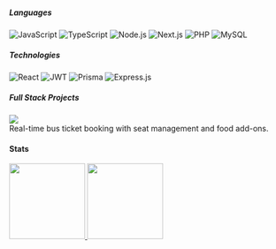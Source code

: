 
##### Languages

![JavaScript](https://img.shields.io/badge/-JavaScript-000?logo=JavaScript)
![TypeScript](https://img.shields.io/badge/-TypeScript-000?logo=TypeScript)
![Node.js](https://img.shields.io/badge/-Node.js-000?logo=Node.js)
![Next.js](https://img.shields.io/badge/-Next.js-000?logo=Next.js)
![PHP](https://img.shields.io/badge/-PHP-000?logo=PHP)
![MySQL](https://img.shields.io/badge/-MySQL-000?logo=MySQL)

##### Technologies

![React](https://img.shields.io/badge/-React-000?&logo=React)
![JWT](https://img.shields.io/badge/-JWT-000?logo=json-web-tokens)
![Prisma](https://img.shields.io/badge/-Prisma-000?logo=Prisma)
![Express.js](https://img.shields.io/badge/-Express.js-000?logo=express)

##### Full Stack Projects

[![](https://img.shields.io/badge/-🚍%20Luxe%20Travel-000)](https://github.com/Moontaz/LuxeTravel-v1.0.0)  
Real-time bus ticket booking with seat management and food add-ons.

#### Stats

<a href="https://github.com/Moontaz">
  <img height="137px" src="https://github-readme-stats.vercel.app/api?username=Moontaz&hide_title=true&hide_border=true&show_icons=true&include_all_commits=true&count_private=true&line_height=21&theme=radical" />
  <img height="137px" src="https://github-readme-stats.vercel.app/api/top-langs/?username=Moontaz&hide=html&hide_title=true&hide_border=true&layout=compact&langs_count=6&theme=radical" />
</a>
